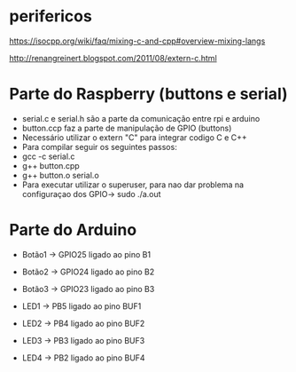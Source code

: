 # perifericos
https://isocpp.org/wiki/faq/mixing-c-and-cpp#overview-mixing-langs

http://renangreinert.blogspot.com/2011/08/extern-c.html

# Parte do Raspberry (buttons e serial)
* serial.c e serial.h são a parte da comunicação entre rpi e arduino
* button.ccp faz a parte de manipulação de GPIO (buttons)
* Necessário utilizar o extern "C" para integrar codigo C e C++
* Para compilar seguir os seguintes passos:
* gcc -c serial.c
* g++ button.cpp
* g++ button.o serial.o
* Para executar utilizar o superuser, para nao dar problema na configuraçao dos GPIO-> sudo ./a.out 

# Parte do Arduino
* Botão1 -> GPIO25 ligado ao pino B1
* Botão2 -> GPIO24 ligado ao pino B2
* Botão3 -> GPIO23 ligado ao pino B3

* LED1 -> PB5 ligado ao pino BUF1
* LED2 -> PB4 ligado ao pino BUF2
* LED3 -> PB3 ligado ao pino BUF3
* LED4 -> PB2 ligado ao pino BUF4
